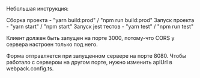 Небольшая инструкция:

Сборка проекта - "yarn build:prod" / "npm run build:prod"
Запуск проекта - "yarn start" / "npm start"
Запуск jest тестов - "yarn test" / "npm run test"

Клиент должен быть запущен на порте 3000, потому-что CORS у сервера настроен только под него.

Форма отправляется при запущенном сервере на порте 8080.
Чтобы работало с сервером на другом порте, нужно изменить apiUrl в webpack.config.ts.